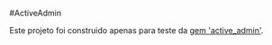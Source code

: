 #ActiveAdmin

Este projeto foi construido apenas para teste da [gem 'active_admin'](https://github.com/gregbell/active_admin).
